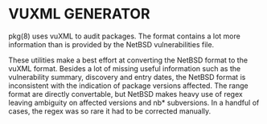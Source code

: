 # VUXML GENERATOR

pkg(8) uses vuXML to audit packages.  The format contains a lot more
information than is provided by the NetBSD vulnerabilities file.

These utilities make a best effort at converting the NetBSD format to
the vuXML format.  Besides a lot of missing useful information such
as the vulnerability summary, discovery and entry dates, the NetBSD
format is inconsistent with the indication of package versions affected.
The range format are directly convertable, but NetBSD makes heavy use
of regex leaving ambiguity on affected versions and nb* subversions.
In a handful of cases, the regex was so rare it had to be corrected
manually.

